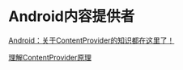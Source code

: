 # Android内容提供者

[Android：关于ContentProvider的知识都在这里了！](https://blog.csdn.net/carson_ho/article/details/76101093)

[理解ContentProvider原理](http://gityuan.com/2016/07/30/content-provider/)









